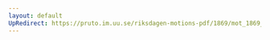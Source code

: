 ```yaml
---
layout: default
UpRedirect: https://pruto.im.uu.se/riksdagen-motions-pdf/1869/mot_1869__ak__91/mot_1869__ak__91-001.pdf
---
```

